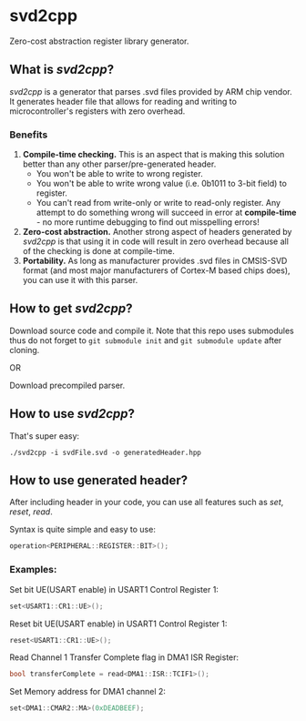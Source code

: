 # svd2cpp
Zero-cost abstraction register library generator.
## What is *svd2cpp*?
*svd2cpp* is a generator that parses .svd files provided by ARM chip vendor.
It generates header file that allows for reading and writing to microcontroller's registers with zero overhead.

### Benefits
1. **Compile-time checking.** This is an aspect that is making this solution better than any other parser/pre-generated header.
    * You won't be able to write to wrong register.
    * You won't be able to write wrong value (i.e. 0b1011 to 3-bit field) to register.
    * You can't read from write-only or write to read-only register.
  Any attempt to do something wrong will succeed in error at **compile-time** - no more runtime debugging to find out misspelling errors!
2. **Zero-cost abstraction.** Another strong aspect of headers generated by *svd2cpp* is that using it in code will result in zero overhead because all of the checking is done at compile-time.
3. **Portability.** As long as manufacturer provides .svd files in CMSIS-SVD format (and most major manufacturers of Cortex-M based chips does), you can use it with this parser.

## How to get *svd2cpp*?
  Download source code and compile it. Note that this repo uses submodules thus do not forget to `git submodule init` and `git submodule update` after cloning.

OR

  Download precompiled parser.

## How to use *svd2cpp*?
That's super easy:
```console
./svd2cpp -i svdFile.svd -o generatedHeader.hpp
```

## How to use generated header?
After including header in your code, you can use all features such as *set*, *reset*, *read*.

Syntax is quite simple and easy to use:
```cpp
operation<PERIPHERAL::REGISTER::BIT>();
```
### Examples:
Set bit UE(USART enable) in USART1 Control Register 1:
```cpp
set<USART1::CR1::UE>();
```

Reset bit UE(USART enable) in USART1 Control Register 1:
```cpp
reset<USART1::CR1::UE>();
```

Read Channel 1 Transfer Complete flag in DMA1 ISR Register:
```cpp
bool transferComplete = read<DMA1::ISR::TCIF1>();
```

Set Memory address for DMA1 channel 2:
```cpp
set<DMA1::CMAR2::MA>(0xDEADBEEF);
```
